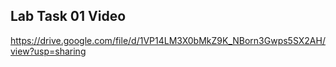 

## Lab Task 01 Video
https://drive.google.com/file/d/1VP14LM3X0bMkZ9K_NBorn3Gwps5SX2AH/view?usp=sharing
